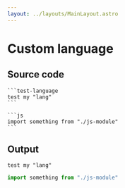 ```yaml
---
layout: ../layouts/MainLayout.astro
---
```

# Custom language

## Source code

````mdx
```test-language
test my "lang"
```

```js
import something from "./js-module"
```
````

## Output

```test-language
test my "lang"
```

```js
import something from "./js-module"
```
